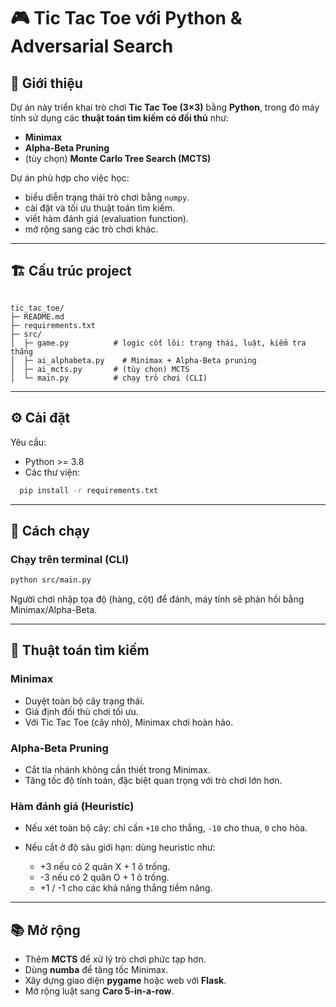 # 🎮 Tic Tac Toe với Python & Adversarial Search

## 📌 Giới thiệu
Dự án này triển khai trò chơi **Tic Tac Toe (3×3)** bằng **Python**, trong đó máy tính sử dụng các **thuật toán tìm kiếm có đối thủ** như:

- **Minimax**
- **Alpha-Beta Pruning**
- (tùy chọn) **Monte Carlo Tree Search (MCTS)**

Dự án phù hợp cho việc học:
- biểu diễn trạng thái trò chơi bằng `numpy`.
- cài đặt và tối ưu thuật toán tìm kiếm.
- viết hàm đánh giá (evaluation function).
- mở rộng sang các trò chơi khác.

---

## 🏗️ Cấu trúc project
```

tic_tac_toe/
├─ README.md
├─ requirements.txt
├─ src/
│  ├─ game.py          # logic cốt lõi: trạng thái, luật, kiểm tra thắng
│  ├─ ai_alphabeta.py    # Minimax + Alpha-Beta pruning
│  ├─ ai_mcts.py       # (tùy chọn) MCTS
│  └─ main.py          # chạy trò chơi (CLI)

````

---

## ⚙️ Cài đặt
Yêu cầu:
- Python >= 3.8
- Các thư viện:
```bash
  pip install -r requirements.txt
```

---

## 🚀 Cách chạy

### Chạy trên terminal (CLI)

```bash
python src/main.py
```

Người chơi nhập tọa độ (hàng, cột) để đánh, máy tính sẽ phản hồi bằng Minimax/Alpha-Beta.

---

## 🧠 Thuật toán tìm kiếm

### Minimax

* Duyệt toàn bộ cây trạng thái.
* Giả định đối thủ chơi tối ưu.
* Với Tic Tac Toe (cây nhỏ), Minimax chơi hoàn hảo.

### Alpha-Beta Pruning

* Cắt tỉa nhánh không cần thiết trong Minimax.
* Tăng tốc độ tính toán, đặc biệt quan trọng với trò chơi lớn hơn.

### Hàm đánh giá (Heuristic)

* Nếu xét toàn bộ cây: chỉ cần `+10` cho thắng, `-10` cho thua, `0` cho hòa.
* Nếu cắt ở độ sâu giới hạn: dùng heuristic như:

  * +3 nếu có 2 quân X + 1 ô trống.
  * -3 nếu có 2 quân O + 1 ô trống.
  * +1 / -1 cho các khả năng thắng tiềm năng.

---

## 📚 Mở rộng

* Thêm **MCTS** để xử lý trò chơi phức tạp hơn.
* Dùng **numba** để tăng tốc Minimax.
* Xây dựng giao diện **pygame** hoặc web với **Flask**.
* Mở rộng luật sang **Caro 5-in-a-row**.

